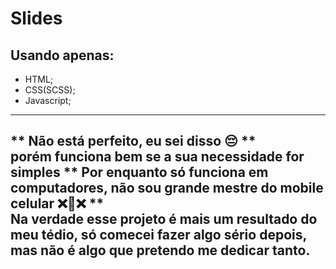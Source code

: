 # Slides
## Usando apenas:
- HTML;
- CSS(SCSS);
- Javascript;
-----
** Não está perfeito, eu sei disso 😔 **  
porém funciona bem se a sua necessidade for simples
** Por enquanto só funciona em computadores, não sou grande mestre do mobile celular ❌️📱❌️ **  
Na verdade esse projeto é mais um resultado do meu tédio, só comecei fazer algo sério depois, mas não é algo que pretendo me dedicar tanto.
-----